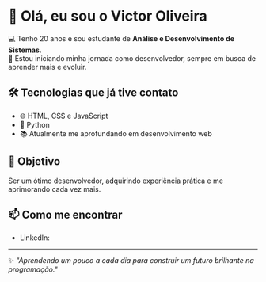 # 👋 Olá, eu sou o Victor Oliveira  

💻 Tenho 20 anos e sou estudante de **Análise e Desenvolvimento de Sistemas**.  
🚀 Estou iniciando minha jornada como desenvolvedor, sempre em busca de aprender mais e evoluir.  

## 🛠️ Tecnologias que já tive contato  
- 🌐 HTML, CSS e JavaScript  
- 🐍 Python  
- 📚 Atualmente me aprofundando em desenvolvimento web  

## 🎯 Objetivo  
Ser um ótimo desenvolvedor, adquirindo experiência prática e me aprimorando cada vez mais.  

## 📫 Como me encontrar  
- LinkedIn: [](https://linkedin.com/in/victor-oliveira-47258b282)  


---

✨ *"Aprendendo um pouco a cada dia para construir um futuro brilhante na programação."*
